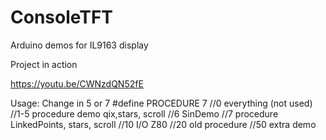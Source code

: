 # ConsoleTFT

Arduino demos for IL9163 display

Project in action

https://youtu.be/CWNzdQN52fE

Usage:
Change in 5 or 7 
#define PROCEDURE  7
//0 everything (not used)
//1-5 procedure demo qix,stars, scroll
//6 SinDemo
//7 procedure LinkedPoints, stars, scroll
//10 I/O Z80
//20 old procedure
//50 extra demo

 
